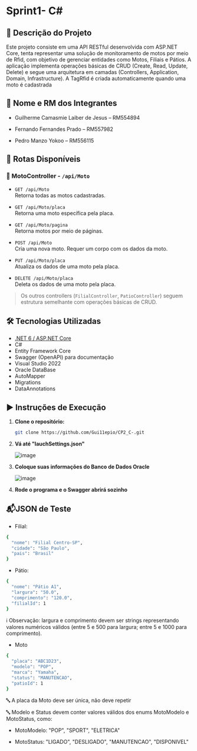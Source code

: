 # Sprint1- C#

## 📌 Descrição do Projeto

Este projeto consiste em uma API RESTful desenvolvida com ASP.NET Core, tenta representar uma solução de monitoramento de motos por meio de Rfid, com objetivo de gerenciar entidades como Motos, Filiais e Pátios. A aplicação implementa operações básicas de CRUD (Create, Read, Update, Delete) e segue uma arquitetura em camadas (Controllers, Application, Domain, Infrastructure). A TagRfid é criada automaticamente quando uma moto é cadastrada

## 👥 Nome e RM dos Integrantes

- Guilherme Camasmie Laiber de Jesus – RM554894

- Fernando Fernandes Prado – RM557982

- Pedro Manzo Yokoo – RM556115

## 🚀 Rotas Disponíveis

### 📍 MotoController - `/api/Moto`
- `GET /api/Moto`  
  Retorna todas as motos cadastradas.

- `GET /api/Moto/placa`  
  Retorna uma moto específica pela placa.

- `GET /api/Moto/pagina`  
  Retorna motos por meio de páginas.

- `POST /api/Moto`  
  Cria uma nova moto. Requer um corpo com os dados da moto.

- `PUT /api/Moto/placa`  
  Atualiza os dados de uma moto pela placa.

- `DELETE /api/Moto/placa`  
  Deleta os dados de uma moto pela placa.

> Os outros controllers (`FilialController`, `PatioController`) seguem estrutura semelhante com operações básicas de CRUD.

## 🛠️ Tecnologias Utilizadas

- [.NET 6 / ASP.NET Core](https://dotnet.microsoft.com/)
- C#
- Entity Framework Core
- Swagger (OpenAPI) para documentação
- Visual Studio 2022
- Oracle DataBase
- AutoMapper
- Migrations
- DataAnnotations

## ▶️ Instruções de Execução

1. **Clone o repositório:**
   ```bash
   git clone https://github.com/Gui11epio/CP2_C-.git
   

2. **Vá até "lauchSettings.json"**
   
   ![image](https://github.com/user-attachments/assets/adaf4e75-7381-4550-9252-163149c1f16c)

3. **Coloque suas informações do Banco de Dados Oracle**

   ![image](https://github.com/user-attachments/assets/70c5914a-b683-406a-ac77-849e88a52bc9)

4. **Rode o programa e o Swagger abrirá sozinho**


## 📬JSON de Teste

- Filial:
  
```bash
{
  "nome": "Filial Centro-SP",
  "cidade": "São Paulo",
  "pais": "Brasil"
}
```

- Pátio:
  
```bash
{
  "nome": "Pátio A1",
  "largura": "50.0",
  "comprimento": "120.0",
  "filialId": 1
}
```
ℹ️ Observação: largura e comprimento devem ser strings representando valores numéricos válidos (entre 5 e 500 para largura; entre 5 e 1000 para comprimento).


- Moto
  
```bash
{
  "placa": "ABC1D23",
  "modelo": "POP",
  "marca": "Yamaha",
  "status": "MANUTENCAO",
  "patioId": 1
}
```
🔤 A placa da Moto deve ser única, não deve repetir

🔤 Modelo e Status devem conter valores válidos dos enums MotoModelo e MotoStatus, como:

- MotoModelo: "POP", "SPORT", "ELETRICA"
  
- MotoStatus: "LIGADO", "DESLIGADO", "MANUTENCAO", "DISPONIVEL"

  



   

